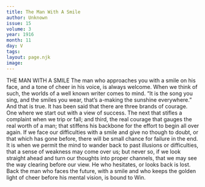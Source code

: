 ```yaml
---
title: The Man With A Smile
author: Unknown
issue: 15
volume: 3
year: 1916
month: 11
day: V
tags:
layout: page.njk
image:
---
```

THE MAN WITH A SMILE      The man who approaches you with a smile on his face, and a tone of cheer in his voice, is always welcome. When we think of such, the worlds of a well known writer comes to mind. “It is the song you sing, and the smiles you wear, that’s a-making the sunshine everywhere.” And that is true.      It has been said that there are three brands of courage. One where we start out with a view of success. The next that stifles a complaint when we trip or fall; and third, the real courage that gauges the real worth of a man; that stiffens his backbone for the effort to begin all over again.       If we face our difficulties with a smile and give no though to doubt, or that which has gone before, there will be small chance for failure in the end.       It is when we permit the mind to wander back to past illusions or difficulties, that a sense of weakness may come over us; but never so, if we look straight ahead and turn our thoughts into proper channels, that we may see the way clearing before our view.       He who hesitates, or looks back is lost. Back the man who faces the future, with a smile and who keeps the golden light of cheer before his mental vision, is bound to Win. 



